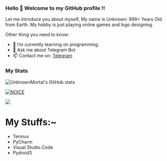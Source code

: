 ### <b> Hello 👋 Welcome to my GitHub profile !! </b>

Let me introduce you about myself, My name is Unknown: 999+ Years Old from Earth. My hobby is just playing online games and logo designing.

Other thing you need to know:

- 🌱 I’m currently learning on programming.
- 💬 Ask me about Telegram Bot
- 📫 Contact me on: [Telegram](https://t.me/Cool_Mortal)

### My Stats
![UnknownMortal's GitHub stats](https://github-readme-stats.vercel.app/api?username=UnknownMortal&show_icons=true&theme=radical)

[![NOICE](https://github-readme-stats.vercel.app/api/top-langs/?username=UnknownMortal&layout=compact&theme=midnight-purple&hide=Css)](https://github.com/UnknownMortal)

![](https://visitor-badge.laobi.icu/badge?page_id=UnknownMortal)
# My Stuffs:~

- Termux
- PyCharm 
- Visual Studio Code
- Pydroid3  
